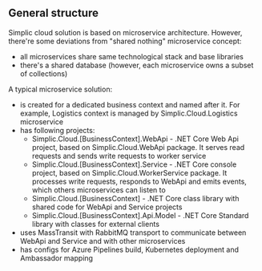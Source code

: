 ## General structure

Simplic cloud solution is based on microservice architecture. However, there're some deviations from "shared nothing" microservice concept:
- all microservices share same technological stack and base libraries
- there's a shared database (however, each microservice owns a subset of collections)

A typical microservice solution:
- is created for a dedicated business context and named after it. For example, Logistics context is managed by Simplic.Cloud.Logistics microservice
- has following projects:
  - Simplic.Cloud.[BusinessContext].WebApi - .NET Core Web Api project, based on Simplic.Cloud.WebApi package. It serves read requests and sends write requests to worker service
  - Simplic.Cloud.[BusinessContext].Service - .NET Core console project, based on Simplic.Cloud.WorkerService package. It processes write requests, responds to WebApi and emits events, which others microservices can listen to
  - Simplic.Cloud.[BusinessContext] - .NET Core class library with shared code for WebApi and Service projects
  - Simplic.Cloud.[BusinessContext].Api.Model - .NET Core Standard library with classes for external clients
- uses MassTransit with RabbitMQ transport to communicate between WebApi and Service and with other microservices
- has configs for Azure Pipelines build, Kubernetes deployment and Ambassador mapping